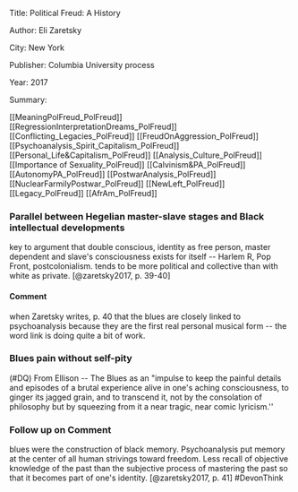Title: Political Freud: A History

Author: Eli Zaretsky

City: New York

Publisher: Columbia University process

Year: 2017

Summary:

[[MeaningPolFreud_PolFreud]]
[[RegressionInterpretationDreams_PolFreud]]
[[Conflicting_Legacies_PolFreud]]
[[FreudOnAggression_PolFreud]]
[[Psychoanalysis_Spirit_Capitalism_PolFreud]]
[[Personal_Life&Capitalism_PolFreud]]
[[Analysis_Culture_PolFreud]]
[[Importance of Sexuality_PolFreud]]
[[Calvinism&PA_PolFreud]]
[[AutonomyPA_PolFreud]]
[[PostwarAnalysis_PolFreud]]
[[NuclearFarmilyPostwar_PolFreud]]
[[NewLeft_PolFreud]]
[[Legacy_PolFreud]]
[[AfrAm_PolFreud]]






### Parallel between Hegelian master-slave stages and Black intellectual developments
key to argument that double conscious, identity as free person, master dependent and slave's consciousness exists for itself -- Harlem R, Pop Front, postcolonialism. tends to be more political and collective than with white as private. [@zaretsky2017, p. 39-40]

#### Comment
when Zaretsky writes, p. 40 that the blues are closely linked to psychoanalysis because they are the first real personal musical form -- the word link is doing quite a bit of work.

### Blues pain without self-pity
(#DQ) From Ellison -- The Blues as an  "impulse to keep the painful details and episodes of a brutal experience alive in one's aching consciousness, to ginger its jagged grain, and to transcend it, not by the consolation of philosophy but by squeezing from it a near tragic, near comic lyricism.''

### Follow up on Comment
blues were the construction of black memory. Psychoanalysis put memory at the center of all human strivings toward freedom. Less recall of objective knowledge of the past than the subjective process of mastering the past so that it becomes part of one's identity. [@zaretsky2017, p. 41]
#DevonThink
